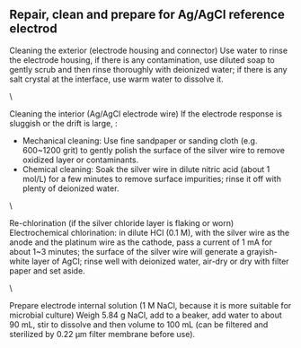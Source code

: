## **Repair, clean and prepare for Ag/AgCl reference electrod**


Cleaning the exterior (electrode housing and connector)
Use water to rinse the electrode housing, if there is any contamination, use diluted soap to gently scrub and then rinse thoroughly with deionized water; if there is any salt crystal at the interface, use warm water to dissolve it.

\\

Cleaning the interior (Ag/AgCl electrode wire)
If the electrode response is sluggish or the drift is large, :
- Mechanical cleaning: Use fine sandpaper or sanding cloth (e.g. 600~1200 grit) to gently polish the surface of the silver wire to remove oxidized layer or contaminants.
- Chemical cleaning: Soak the silver wire in dilute nitric acid (about 1 mol/L) for a few minutes to remove surface impurities; rinse it off with plenty of deionized water.

\\

Re-chlorination (if the silver chloride layer is flaking or worn)
Electrochemical chlorination: in dilute HCl (0.1 M), with the silver wire as the anode and the platinum wire as the cathode, pass a current of 1 mA for about 1~3 minutes; the surface of the silver wire will generate a grayish-white layer of AgCl; rinse well with deionized water, air-dry or dry with filter paper and set aside.

\\

Prepare electrode internal solution (1 M NaCl, because it is more suitable for microbial culture)
Weigh 5.84 g NaCl, add to a beaker, add water to about 90 mL, stir to dissolve and then volume to 100 mL (can be filtered and sterilized by 0.22 μm filter membrane before use).
